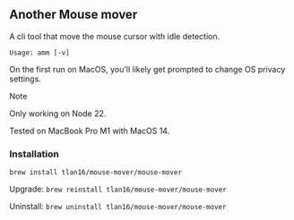 ## Another Mouse mover

A cli tool that move the mouse cursor with idle detection.

```text
Usage: amm [-v]
```

On the first run on MacOS, you'll likely get prompted to change OS privacy settings.

> [!NOTE]  
> Only working on Node 22. 

Tested on MacBook Pro M1 with MacOS 14.

### Installation

```shell
brew install tlan16/mouse-mover/mouse-mover
```

Upgrade: `brew reinstall tlan16/mouse-mover/mouse-mover`

Uninstall: `brew uninstall tlan16/mouse-mover/mouse-mover`
